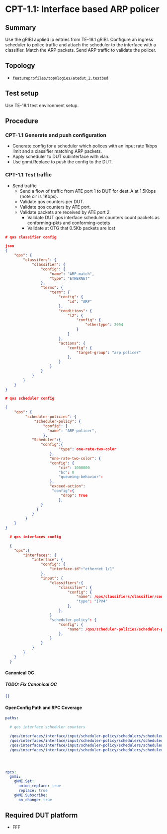 # CPT-1.1: Interface based ARP policer

## Summary

Use the gRIBI applied ip entries from TE-18.1 gRIBI. 
Configure an ingress scheduler to police traffic and attach the scheduler to the interface with a classifier. Match the ARP packets. 
Send ARP traffic to validate the policer.

## Topology

* [`featureprofiles/topologies/atedut_2.testbed`](https://github.com/openconfig/featureprofiles/blob/main/topologies/atedut_2.testbed)

## Test setup

Use TE-18.1 test environment setup.

## Procedure

### CPT-1.1 Generate and push configuration

* Generate config for a scheduler which polices with an input rate 1kbps limit and a classifier matching ARP packets.
* Apply scheduler to DUT subinterface with vlan.
* Use gnmi.Replace to push the config to the DUT.


### CPT-1.1 Test traffic

* Send traffic
  * Send a flow of traffic from ATE port 1 to DUT for dest_A at 1.5Kbps (note cir is 1Kbps).
  * Validate qos counters per DUT.
  * Validate qos counters by ATE port.
  * Validate packets are received by ATE port 2.
    * Validate DUT qos interface scheduler counters count packets as conforming-pkts and conforming-octets
    * Validate at OTG that 0.5Kb packets are lost

```json
# qos classifier config

json
{
    "qos": {
        "classifers": {
            "classifier": {
                "config": {
                    "name": "ARP-match",
                    "type": "ETHERNET"
                },
                "terms": {
                    "term": {
                        "config": {
                            "id": "ARP"
                        },
                        "conditions": {
                            "l2": {
                                "config": {
                                    "ethertype": 2054
                                }
                            }
                        },
                        "actions": {
                            "config": {
                                "target-group": "arp policer"
                            },
                        }
                    }
                }
            }
        }
    }
}

# qos scheduler config

{
    "qos": {
         "scheduler-policies": {
             "scheduler-policy": {
                 "config": {
                   "name": "ARP-policer",
                 }, 
            "Scheduler":{        
                "config":{
                        "type": one-rate-two-color
                    },       
                    "one-rate-two-color": {
                    "config": {
                        "cir": 1000000
                        "bc": 0
                        "queueing-behavior":
                    },
                    "exceed-action":
                     "config":{
                         "drop": True
                        },
                }
              } 
            }
         }
    }
}

  # qos interfaces config

  {
    "qos":{
        "interfaces": {
            "interface": {
                "config": {
                    "interface-id":"ethernet 1/1"
                },
                "input": {
                    "classifiers":{
                        "classifier": {
                            "config": {
                                "name": /qos/classifiers/classifier/config/name:ARP-match
                                "type": "IPV4"
                            },
                        },
                    }
                    "scheduler-policy": {
                        "config": {
                            "name": /qos/scheduler-policies/scheduler-policy/config/name:ARP-policer
                        },
                    }                   
                }
            }
        }
    }
  }
```

#### Canonical OC
##### TODO: Fix Canonical OC
```json
{}
```

#### OpenConfig Path and RPC Coverage

```yaml
paths:

  # qos interface scheduler counters

  /qos/interfaces/interface/input/scheduler-policy/schedulers/scheduler/state/conforming-pkts:
  /qos/interfaces/interface/input/scheduler-policy/schedulers/scheduler/state/conforming-octets:
  /qos/interfaces/interface/input/scheduler-policy/schedulers/scheduler/state/exceeding-pkts:
  /qos/interfaces/interface/input/scheduler-policy/schedulers/scheduler/state/exceeding-octets:    




rpcs:
  gnmi:
    gNMI.Set:
      union_replace: true
      replace: true
    gNMI.Subscribe:
      on_change: true
```

## Required DUT platform

* FFF
